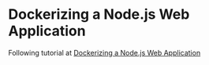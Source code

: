 # Dockerizing a Node.js Web Application

Following tutorial at [Dockerizing a Node.js Web Application](https://semaphoreci.com/community/tutorials/dockerizing-a-node-js-web-application)
